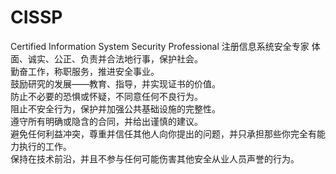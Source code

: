 # CISSP
Certified  Information  System  Security Professional 注册信息系统安全专家
体面、诚实、公正、负责并合法地行事，保护社会。<br/>
勤奋工作，称职服务，推进安全事业。<br/>
鼓励研究的发展——教育、指导，并实现证书的价值。<br/>
防止不必要的恐惧或怀疑，不同意任何不良行为。<br/>
阻止不安全行为，保护并加强公共基础设施的完整性。<br/>
遵守所有明确或隐含的合同，并给出谨慎的建议。<br/>
避免任何利益冲突，尊重并信任其他人向你提出的问题，并只承担那些你完全有能力执行的工作。<br/>
保持在技术前沿，并且不参与任何可能伤害其他安全从业人员声誉的行为。<br/>
